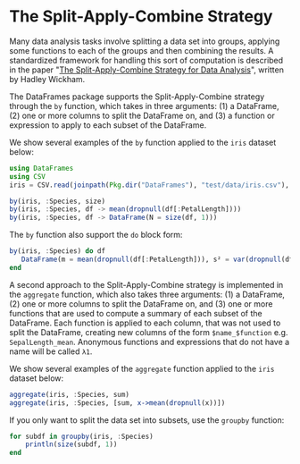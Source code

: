 # The Split-Apply-Combine Strategy

Many data analysis tasks involve splitting a data set into groups, applying some functions to each of the groups and then combining the results. A standardized framework for handling this sort of computation is described in the paper "[The Split-Apply-Combine Strategy for Data Analysis](http://www.jstatsoft.org/v40/i01)", written by Hadley Wickham.

The DataFrames package supports the Split-Apply-Combine strategy through the `by` function, which takes in three arguments: (1) a DataFrame, (2) one or more columns to split the DataFrame on, and (3) a function or expression to apply to each subset of the DataFrame.

We show several examples of the `by` function applied to the `iris` dataset below:

```julia
using DataFrames
using CSV
iris = CSV.read(joinpath(Pkg.dir("DataFrames"), "test/data/iris.csv"), DataFrame)

by(iris, :Species, size)
by(iris, :Species, df -> mean(dropnull(df[:PetalLength])))
by(iris, :Species, df -> DataFrame(N = size(df, 1)))
```

The `by` function also support the `do` block form:

```julia
by(iris, :Species) do df
   DataFrame(m = mean(dropnull(df[:PetalLength])), s² = var(dropnull(df[:PetalLength])))
end
```

A second approach to the Split-Apply-Combine strategy is implemented in the `aggregate` function, which also takes three arguments: (1) a DataFrame, (2) one or more columns to split the DataFrame on, and (3) one or more functions that are used to compute a summary of each subset of the DataFrame. Each function is applied to each column, that was not used to split the DataFrame, creating new columns of the form `$name_$function` e.g. `SepalLength_mean`. Anonymous functions and expressions that do not have a name will be called `λ1`.

We show several examples of the `aggregate` function applied to the `iris` dataset below:

```julia
aggregate(iris, :Species, sum)
aggregate(iris, :Species, [sum, x->mean(dropnull(x))])
```

If you only want to split the data set into subsets, use the `groupby` function:

```julia
for subdf in groupby(iris, :Species)
    println(size(subdf, 1))
end
```
